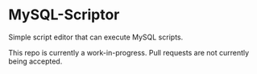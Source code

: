 # MySQL-Scriptor
 Simple script editor that can execute MySQL scripts.
 
 This repo is currently a work-in-progress. Pull requests are not currently being accepted.

